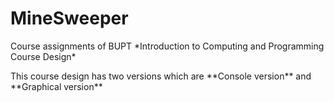 # MineSweeper
<p>Course assignments of BUPT *Introduction to Computing and Programming Course Design*</p>
<p></p>This course design has two versions which are **Console version** and **Graphical version**</p>
